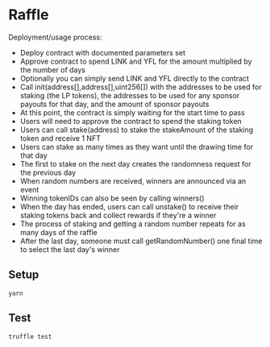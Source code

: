 # Raffle

Deployment/usage process:
 - Deploy contract with documented parameters set
 - Approve contract to spend LINK and YFL for the amount multiplied by the number of days
 - Optionally you can simply send LINK and YFL directly to the contract
 - Call init(address[],address[],uint256[]) with the addresses to be used for staking (the LP tokens), the addresses to be used for any sponsor payouts for that day, and the amount of sponsor payouts
 - At this point, the contract is simply waiting for the start time to pass
 - Users will need to approve the contract to spend the staking token
 - Users can call stake(address) to stake the stakeAmount of the staking token and receive 1 NFT
 - Users can stake as many times as they want until the drawing time for that day
 - The first to stake on the next day creates the randomness request for the previous day
 - When random numbers are received, winners are announced via an event
 - Winning tokenIDs can also be seen by calling winners()
 - When the day has ended, users can call unstake() to receive their staking tokens back and collect rewards if they're a winner
 - The process of staking and getting a random number repeats for as many days of the raffle
 - After the last day, someone must call getRandomNumber() one final time to select the last day's winner

## Setup

```
yarn
```

## Test

```
truffle test
```
